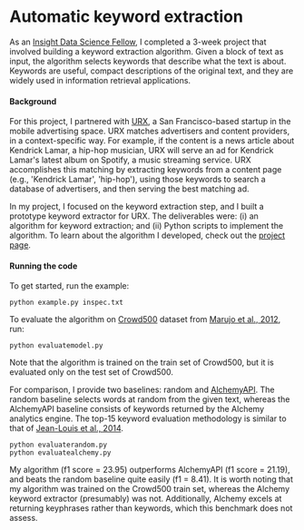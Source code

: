 Automatic keyword extraction
============================

As an [Insight Data Science Fellow](http://insightdatascience.com/), I completed a 3-week project that involved building a keyword extraction algorithm. Given a block of text as input, the algorithm selects keywords that describe what the text is about. Keywords are useful, compact descriptions of the original text, and they are widely used in information retrieval applications. 

#### Background

For this project, I partnered with [URX](http://urx.com/), a San Francisco-based startup in the mobile advertising space. URX matches advertisers and content providers, in a context-specific way. For example, if the content is a news article about Kendrick Lamar, a hip-hop musician, URX will serve an ad for Kendrick Lamar's latest album on Spotify, a music streaming service. URX accomplishes this matching by extracting keywords from a content page (e.g., 'Kendrick Lamar', 'hip-hop'), using those keywords to search a database of advertisers, and then serving the best matching ad.   

In my project, I focused on the keyword extraction step, and I built a prototype keyword extractor for URX. The deliverables were: (i) an algorithm for keyword extraction; and (ii) Python scripts to implement the algorithm. To learn about the algorithm I developed, check out the [project page](http://people.csail.mit.edu/lavanya/keywordfinder). 

#### Running the code

To get started, run the example:

```
python example.py inspec.txt
```

To evaluate the algorithm on [Crowd500](https://github.com/snkim/AutomaticKeyphraseExtraction) dataset from [Marujo et al., 2012](http://www.lrec-conf.org/proceedings/lrec2012/pdf/672_Paper.pdf), run:

```
python evaluatemodel.py 
```
Note that the algorithm is trained on the train set of Crowd500, but it is evaluated only on the test set of Crowd500. 

For comparison, I provide two baselines: random and [AlchemyAPI](http://www.alchemyapi.com/). The random baseline selects words at random from the given text, whereas the AlchemyAPI baseline consists of keywords returned by the Alchemy analytics engine. The top-15 keyword evaluation methodology is similar to that of [Jean-Louis et al., 2014](http://azouaq.athabascau.ca/publications/Conferences,%20Workshops,%20Books/%5BC28%5D_PRICAI_2014.pdf).

```
python evaluaterandom.py 
python evaluatealchemy.py 
```

My algorithm (f1 score = 23.95) outperforms AlchemyAPI (f1 score = 21.19), and beats the random baseline quite easily (f1 = 8.41). It is worth noting that my algorithm was trained on the Crowd500 train set, whereas the Alchemy keyword extractor (presumably) was not. Additionally, Alchemy excels at returning keyphrases rather than keywords, which this benchmark does not assess. 



